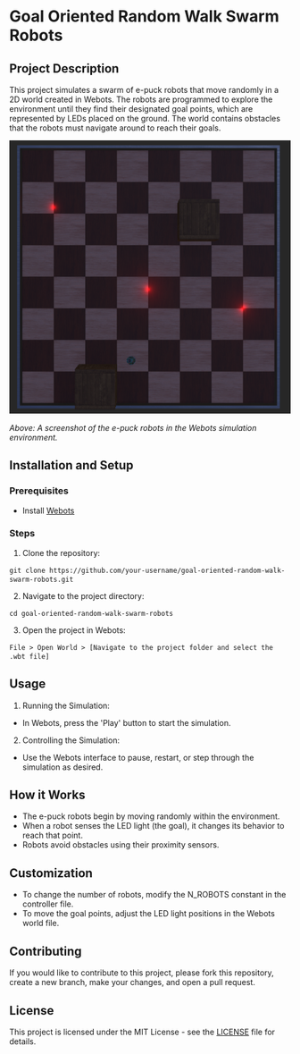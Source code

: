 # Goal Oriented Random Walk Swarm Robots
## Project Description
This project simulates a swarm of e-puck robots that move randomly in a 2D world created in Webots. The robots are programmed to explore the environment until they find their designated goal points, which are represented by LEDs placed on the ground. The world contains obstacles that the robots must navigate around to reach their goals.

![Simulation Screenshot](Screenshots/1robot_initial%20state.png)

_Above: A screenshot of the e-puck robots in the Webots simulation environment._

## Installation and Setup
### Prerequisites
- Install [Webots](https://cyberbotics.com/#download)

### Steps
1. Clone the repository:
```
git clone https://github.com/your-username/goal-oriented-random-walk-swarm-robots.git
```
2. Navigate to the project directory:
```
cd goal-oriented-random-walk-swarm-robots
```
3. Open the project in Webots:
```
File > Open World > [Navigate to the project folder and select the .wbt file]
```
## Usage
1. Running the Simulation:
- In Webots, press the 'Play' button to start the simulation.

2. Controlling the Simulation:
- Use the Webots interface to pause, restart, or step through the simulation as desired.

## How it Works
- The e-puck robots begin by moving randomly within the environment.
- When a robot senses the LED light (the goal), it changes its behavior to reach that point.
- Robots avoid obstacles using their proximity sensors.

## Customization
- To change the number of robots, modify the N_ROBOTS constant in the controller file.
- To move the goal points, adjust the LED light positions in the Webots world file.

## Contributing
If you would like to contribute to this project, please fork this repository, create a new branch, make your changes, and open a pull request.

## License
This project is licensed under the MIT License - see the [LICENSE](LICENSE) file for details.